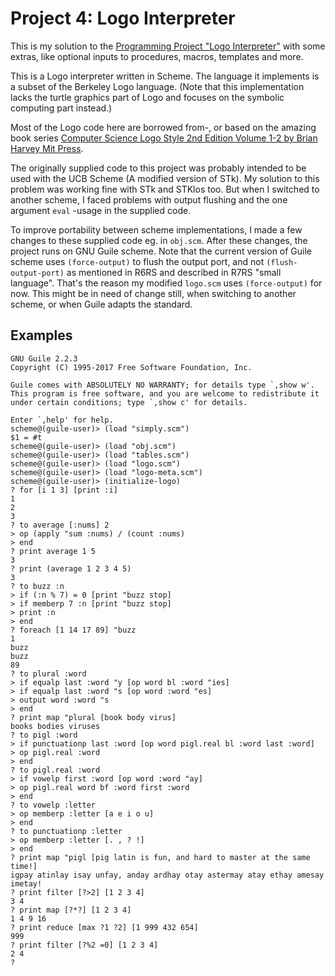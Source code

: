 # Project 4: Logo Interpreter

This is my solution to the [Programming Project "Logo Interpreter"](https://inst.eecs.berkeley.edu/%7Ecs61a/reader/vol1.html) with some extras, like optional inputs to procedures, macros, templates and more.

This is a Logo interpreter written in Scheme. The language it implements is a subset of the Berkeley Logo language. (Note that this implementation lacks the turtle graphics part of Logo and focuses on the symbolic computing part instead.)

Most of the Logo code here are borrowed from-, or based on the amazing book series [Computer Science Logo Style 2nd Edition Volume 1-2 by Brian Harvey Mit Press](https://people.eecs.berkeley.edu/~bh/logo.html).

The originally supplied code to this project was probably intended to be used with the UCB Scheme (A modified version of STk). My solution to this problem was working fine with STk and STKlos too. But when I switched to another scheme, I faced problems with output flushing and the one argument `eval` -usage in the supplied code.

To improve portability between scheme implementations, I made a few changes to these supplied code eg. in `obj.scm`. After these changes, the project runs on GNU Guile scheme. Note that the current version of Guile scheme uses `(force-output)` to flush the output port, and not `(flush-output-port)` as mentioned in R6RS and described in R7RS "small language". That's the reason my modified `logo.scm` uses `(force-output)` for now. This might be in need of change still, when switching to another scheme, or when Guile adapts the standard.

## Examples

```
GNU Guile 2.2.3
Copyright (C) 1995-2017 Free Software Foundation, Inc.

Guile comes with ABSOLUTELY NO WARRANTY; for details type `,show w'.
This program is free software, and you are welcome to redistribute it
under certain conditions; type `,show c' for details.

Enter `,help' for help.
scheme@(guile-user)> (load "simply.scm")
$1 = #t
scheme@(guile-user)> (load "obj.scm")
scheme@(guile-user)> (load "tables.scm")
scheme@(guile-user)> (load "logo.scm")
scheme@(guile-user)> (load "logo-meta.scm")
scheme@(guile-user)> (initialize-logo)
? for [i 1 3] [print :i]
1
2
3
? to average [:nums] 2
> op (apply "sum :nums) / (count :nums)
> end
? print average 1 5
3
? print (average 1 2 3 4 5)
3
? to buzz :n
> if (:n % 7) = 0 [print "buzz stop]
> if memberp 7 :n [print "buzz stop]
> print :n
> end
? foreach [1 14 17 89] "buzz
1
buzz
buzz
89
? to plural :word
> if equalp last :word "y [op word bl :word "ies]
> if equalp last :word "s [op word :word "es]
> output word :word "s
> end
? print map "plural [book body virus]
books bodies viruses
? to pigl :word
> if punctuationp last :word [op word pigl.real bl :word last :word]
> op pigl.real :word
> end
? to pigl.real :word
> if vowelp first :word [op word :word "ay]
> op pigl.real word bf :word first :word
> end
? to vowelp :letter
> op memberp :letter [a e i o u]
> end
? to punctuationp :letter
> op memberp :letter [. , ? !]
> end
? print map "pigl [pig latin is fun, and hard to master at the same time!]
igpay atinlay isay unfay, anday ardhay otay astermay atay ethay amesay imetay!
? print filter [?>2] [1 2 3 4]
3 4
? print map [?*?] [1 2 3 4]
1 4 9 16
? print reduce [max ?1 ?2] [1 999 432 654]
999
? print filter [?%2 =0] [1 2 3 4]
2 4
? 
```
